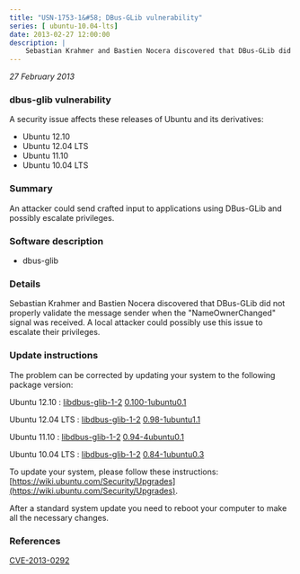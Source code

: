 ```yaml
---
title: "USN-1753-1&#58; DBus-GLib vulnerability"
series: [ ubuntu-10.04-lts]
date: 2013-02-27 12:00:00
description: |
    Sebastian Krahmer and Bastien Nocera discovered that DBus-GLib did not properly validate the message sender when the &quot;NameOwnerChanged&quot; signal was received. A local attacker could possibly use this issue to escalate their privileges. 
--- 
```

 
 

*27 February 2013*

### dbus-glib vulnerability

A security issue affects these releases of Ubuntu and its derivatives:

* Ubuntu 12.10
* Ubuntu 12.04 LTS
* Ubuntu 11.10
* Ubuntu 10.04 LTS

### Summary

An attacker could send crafted input to applications using DBus-GLib and possibly escalate privileges.

### Software description

* dbus-glib 

### Details

Sebastian Krahmer and Bastien Nocera discovered that DBus-GLib did not properly validate the message sender when the &quot;NameOwnerChanged&quot; signal was received. A local attacker could possibly use this issue to escalate their privileges. 

### Update instructions

The problem can be corrected by updating your system to the following package version:

Ubuntu 12.10
 : [libdbus-glib-1-2](https://launchpad.net/ubuntu/+source/dbus-glib) <span> [0.100-1ubuntu0.1](https://launchpad.net/ubuntu/+source/dbus-glib/0.100-1ubuntu0.1) </span> 

Ubuntu 12.04 LTS
 : [libdbus-glib-1-2](https://launchpad.net/ubuntu/+source/dbus-glib) <span> [0.98-1ubuntu1.1](https://launchpad.net/ubuntu/+source/dbus-glib/0.98-1ubuntu1.1) </span> 

Ubuntu 11.10
 : [libdbus-glib-1-2](https://launchpad.net/ubuntu/+source/dbus-glib) <span> [0.94-4ubuntu0.1](https://launchpad.net/ubuntu/+source/dbus-glib/0.94-4ubuntu0.1) </span> 

Ubuntu 10.04 LTS
 : [libdbus-glib-1-2](https://launchpad.net/ubuntu/+source/dbus-glib) <span> [0.84-1ubuntu0.3](https://launchpad.net/ubuntu/+source/dbus-glib/0.84-1ubuntu0.3) </span> 

To update your system, please follow these instructions: [https://wiki.ubuntu.com/Security/Upgrades](https://wiki.ubuntu.com/Security/Upgrades).

After a standard system update you need to reboot your computer to make all the necessary changes. 

### References

 
 [CVE-2013-0292](http://people.ubuntu.com/~ubuntu-security/cve/CVE-2013-0292)
 

